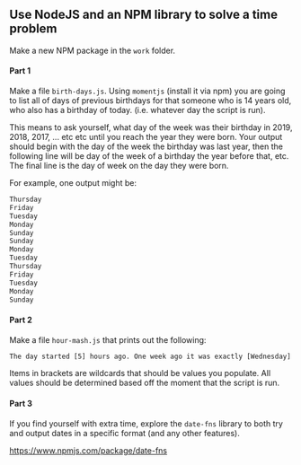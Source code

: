 ## Use NodeJS and an NPM library to solve a time problem

Make a new NPM package in the `work` folder.

#### Part 1

Make a file `birth-days.js`. Using `momentjs` (install it via npm) you are going to list all of days of previous birthdays for that someone who is 14 years old, who also has a birthday of today. (i.e. whatever day the script is run).

This means to ask yourself, what day of the week was their birthday in 2019, 2018, 2017, ... etc etc until you reach the year they were born. Your output should begin with the day of the week the birthday was last year, then the following line will be day of the week of a birthday the year before that, etc. The final line is the day of week on the day they were born.

For example, one output might be:
```txt
Thursday
Friday
Tuesday
Monday
Sunday
Sunday
Monday
Tuesday
Thursday
Friday
Tuesday
Monday
Sunday
```

#### Part 2

Make a file `hour-mash.js` that prints out the following:
```txt
The day started [5] hours ago. One week ago it was exactly [Wednesday] at [3:33 PM]. Today's date is [18/09/2020]. There are exactly [44949] seconds until 9am on Friday.
```

Items in brackets are wildcards that should be values you populate. All values should be determined based off the moment that the script is run.

#### Part 3

If you find yourself with extra time, explore the `date-fns` library to both try and output dates in a specific format (and any other features).

https://www.npmjs.com/package/date-fns